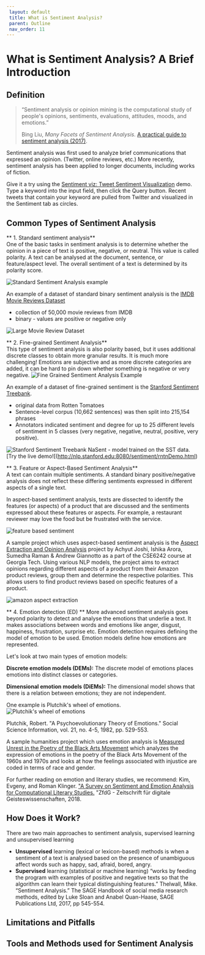 ```yaml
---
 layout: default
 title: What is Sentiment Analysis?
 parent: Outline
 nav_order: 11
---
```

# What is Sentiment Analysis? A Brief Introduction

## Definition
>“Sentiment analysis or opinion mining is the computational study of people's opinions, sentiments, evaluations, attitudes, moods, and emotions.”
>
>Bing Liu,  _Many Facets of Sentiment Analysis._   [A practical guide to sentiment analysis (2017)](http://resolve.library.ubc.ca/cgi-bin/catsearch?bid=8790457).

Sentiment analysis was first used to analyze brief communications that expressed an opinion. (Twitter, online reviews, etc.)
More recently, sentiment analysis has been applied to longer documents, including works of fiction. 

Give it a try using the [Sentiment viz: Tweet Sentiment Visualization](https://www.csc2.ncsu.edu/faculty/healey/tweet_viz/tweet_app/) demo. 
Type a keyword into the input field, then click the Query button. Recent tweets that contain your keyword are pulled from Twitter and visualized in the Sentiment tab as circles. 


## Common Types of Sentiment Analysis

** 1. Standard sentiment analysis**\
One of the basic tasks in sentiment analysis is to determine whether the opinion in a piece of text is positive, negative, or neutral. This value is called polarity.  A text can be analysed at the document, sentence, or feature/aspect level. The overall sentiment of a text is determined by its polarity score.

![Standard Sentiment Analysis example](/images/basic-sentiment.png)

An example of a dataset of standard binary sentiment analysis is the [IMDB Movie Reviews Dataset](https://www.kaggle.com/lakshmi25npathi/imdb-dataset-of-50k-movie-reviews)
* collection of 50,000 movie reviews from IMDB
* binary - values are positive or negative only

![Large Movie Review Dataset](/images/movie_review_dataset.png)


** 2. Fine-grained Sentiment Analysis**\
This type of sentiment analysis is also polarity based, but it uses additional discrete classes to obtain more granular results.
It is much more challenging! Emotions are subjective and as more discrete categories are added, it can be hard to pin down whether something is negative or very negative.
![Fine Grained Sentiment Analysis Example](/images/fine-grained-sentiment.png)

An example of a dataset of fine-grained  sentiment is the [Stanford Sentiment Treebank](https://nlp.stanford.edu/sentiment/treebank.html).
* original data from Rotten Tomatoes
* Sentence-level corpus (10,662 sentences) was then split  into  215,154 phrases
* Annotators indicated sentiment  and degree for up to 25 different levels of sentiment in 5 classes (very negative, negative, neutral, positive, very positive).

![Stanford Sentiment Treebank](/images/stanford-sentiment-trees.png)
NaSent - model trained on the SST data. [Try the live demo![(http://nlp.stanford.edu:8080/sentiment/rntnDemo.html)

** 3. Feature or Aspect-Based Sentiment Analysis**\
A text can contain multiple sentiments. A standard binary positive/negative analysis does not reflect these differing sentiments expressed in different aspects of a single text.

In aspect-based sentiment analysis, texts are dissected to identify the features (or aspects) of a product that are discussed and the sentiments expressed about these features or aspects.
For example, a restaurant reviewer may love the food but be frustrated with the service.

![feature based sentiment](/images/aspect_sentiment.png)

A sample project which uses aspect-based sentiment analysis is the [Aspect Extraction and Opinion Analysis](https://achyutjoshi.github.io/aspect_extraction/overview) project by Achyut Joshi, Ishika Arora, Sumedha Raman & Andrew Giannotto as a part of the CSE6242 course at Georgia Tech. Using various NLP models, the project aims to extract opinions regarding different aspects of a product from their Amazon product reviews, group them and determine the respective polarities. This allows users to find product reviews based on specific features of a product.

![amazon aspect extraction](/amazon_aspect_extraction.png)

** 4. Emotion detection (ED) **
More advanced sentiment analysis goes beyond polarity to detect and analyse the emotions that underlie a text. It makes associations between words and emotions like anger, disgust, happiness, frustration, surprise etc.
Emotion detection requires defining the model of emotion to be used. Emotion models define how emotions are represented.

Let's look at two main types of emotion models:

**Discrete emotion models (DEMs):**
The discrete model of emotions places emotions into distinct classes or categories.

**Dimensional emotion models (DiEMs):**
The dimensional model shows that there is a relation between emotions; they are not independent.

One example is Plutchik's wheel of emotions.
![Plutchik's wheel of emotions](/images/Plutchik_wheel_of_emotions.png)

Plutchik, Robert. "A Psychoevolutionary Theory of Emotions." Social Science Information, vol. 21, no. 4-5, 1982, pp. 529-553.

A sample humanities project which uses emotion analysis is  [Measured Unrest in the Poetry of the Black Arts Movement](https://scholarslab.lib.virginia.edu/blog/measured-unrest-in-the-poetry-of-the-black-arts-movement/) which 
analyzes the expression of emotions in the poetry of the Black Arts Movement of the 1960s and 1970s and looks at how the feelings associated with injustice are coded in terms of race and gender.

For further reading on emotion and literary studies, we recommend:
Kim, Evgeny, and Roman Klinger. ["A Survey on Sentiment and Emotion Analysis for Computational Literary Studies.](https://zfdg.de/2019_008) "ZfdG - Zeitschrift für digitale Geisteswissenschaften, 2018. 


## How Does it Work?
There are two main approaches to sentiment analysis, supervised learning and unsupervised learning
* **Unsupervised** learning (lexical or lexicon-based) methods is when a sentiment of a text is analysed based on the presence of unambiguous affect words such as happy, sad, afraid, bored, angry. 
* **Supervised** learning (statistical or machine learning) “works by feeding the program with examples of positive and negative texts so that the algorithm can learn their typical distinguishing features.”
Thelwall, Mike. “Sentiment Analysis.” The SAGE Handbook of social media research methods, edited by Luke Sloan and Anabel Quan-Haase, SAGE Publications Ltd, 2017, pp 545-554.  


## Limitations and Pitfalls


## Tools and Methods used for Sentiment Analysis
